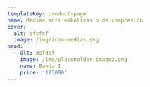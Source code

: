 ```yaml
---
templateKey: product-page
name: Medias anti embólicas o de compresión
cover:
  alt: dfsfsf
  image: /img/icon-medias.svg
prod:
  - alt: dsfdsf
    image: /img/placeholder-image2.png
    name: Banda 1
    price: '123000'
---
```


